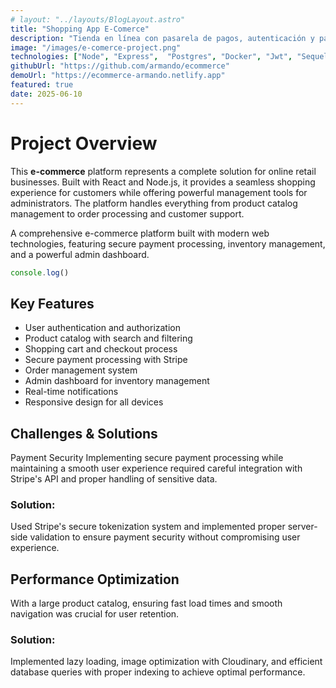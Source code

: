 ```yaml
---
# layout: "../layouts/BlogLayout.astro"
title: "Shopping App E-Comerce"
description: "Tienda en línea con pasarela de pagos, autenticación y panel de administración."
image: "/images/e-comerce-project.png"
technologies: ["Node", "Express",  "Postgres", "Docker", "Jwt", "Sequelize" ]
githubUrl: "https://github.com/armando/ecommerce"
demoUrl: "https://ecommerce-armando.netlify.app"
featured: true
date: 2025-06-10
---
```


# Project Overview
This **e-commerce** platform represents a complete solution for online retail businesses. Built with React and Node.js, it provides a seamless shopping experience for customers while offering powerful management tools for administrators. The platform handles everything from product catalog management to order processing and customer support.

A comprehensive e-commerce platform built with modern web technologies, featuring secure payment processing, inventory management, and a powerful admin dashboard.

```js
console.log()
```


## Key Features
* User authentication and authorization
* Product catalog with search and filtering
* Shopping cart and checkout process
* Secure payment processing with Stripe
* Order management system
* Admin dashboard for inventory management
* Real-time notifications
* Responsive design for all devices


## Challenges & Solutions
Payment Security
Implementing secure payment processing while maintaining a smooth user experience required careful integration with Stripe's API and proper handling of sensitive data.

### Solution:
Used Stripe's secure tokenization system and implemented proper server-side validation to ensure payment security without compromising user experience.

## Performance Optimization
With a large product catalog, ensuring fast load times and smooth navigation was crucial for user retention.

### Solution:
Implemented lazy loading, image optimization with Cloudinary, and efficient database queries with proper indexing to achieve optimal performance.


